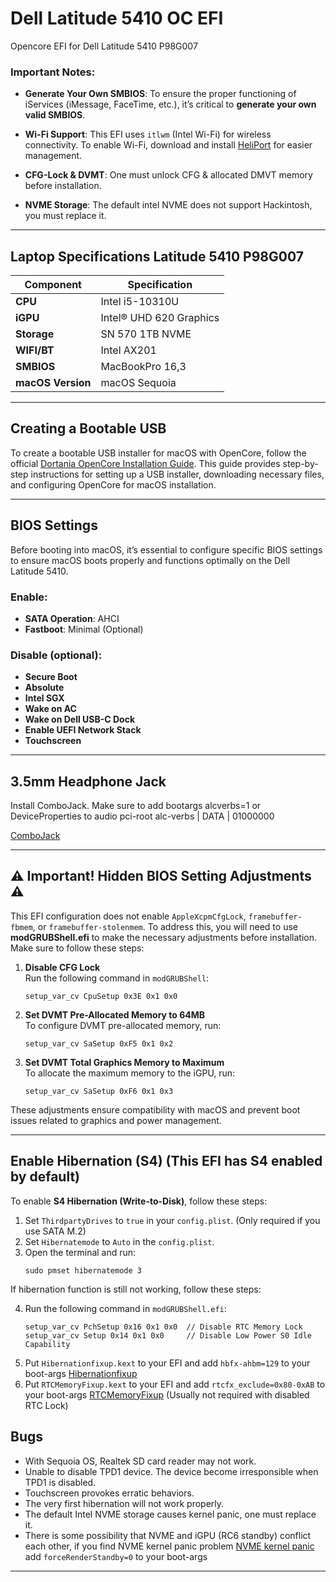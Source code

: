 # Dell Latitude 5410 OC EFI
Opencore EFI for Dell Latitude 5410 P98G007

### Important Notes:
- **Generate Your Own SMBIOS**: To ensure the proper functioning of iServices (iMessage, FaceTime, etc.), it’s critical to **generate your own valid SMBIOS**.
  
- **Wi-Fi Support**: This EFI uses `itlwm` (Intel Wi-Fi) for wireless connectivity. To enable Wi-Fi, download and install [HeliPort](https://github.com/OpenIntelWireless/HeliPort) for easier management.
  
- **CFG-Lock & DVMT**: One must unlock CFG & allocated DMVT memory before installation.
  
- **NVME Storage**: The default intel NVME does not support Hackintosh, you must replace it.

---

## Laptop Specifications Latitude 5410 P98G007

| Component                  | Specification                         |
|----------------------------|---------------------------------------|
| **CPU**                    | Intel i5-10310U                       |
| **iGPU**                   | Intel® UHD 620 Graphics               |
| **Storage**                | SN 570 1TB NVME                       |
| **WIFI/BT**                | Intel AX201                           |
| **SMBIOS**                 | MacBookPro 16,3                       |
| **macOS Version**          | macOS Sequoia                         |

---

## Creating a Bootable USB

To create a bootable USB installer for macOS with OpenCore, follow the official [Dortania OpenCore Installation Guide](https://dortania.github.io/OpenCore-Install-Guide/installer-guide/). This guide provides step-by-step instructions for setting up a USB installer, downloading necessary files, and configuring OpenCore for macOS installation.

---

## BIOS Settings

Before booting into macOS, it’s essential to configure specific BIOS settings to ensure macOS boots properly and functions optimally on the Dell Latitude 5410.

### Enable:
- **SATA Operation**: AHCI
- **Fastboot**: Minimal (Optional)

### Disable (optional):
- **Secure Boot**
- **Absolute**
- **Intel SGX**
- **Wake on AC**
- **Wake on Dell USB-C Dock**
- **Enable UEFI Network Stack**
- **Touchscreen**

---

## 3.5mm Headphone Jack

Install ComboJack. Make sure to add bootargs alcverbs=1 or DeviceProperties to audio pci-root alc-verbs | DATA | 01000000

[ComboJack](https://github.com/macos86/ComboJack)

---

## ⚠️ Important! Hidden BIOS Setting Adjustments ⚠️

This EFI configuration does not enable `AppleXcpmCfgLock`, `framebuffer-fbmem`, or `framebuffer-stolenmem`. To address this, you will need to use **modGRUBShell.efi** to make the necessary adjustments before installation. Make sure to follow these steps:

1. **Disable CFG Lock**  
   Run the following command in `modGRUBShell`:  
   ```
   setup_var_cv CpuSetup 0x3E 0x1 0x0
   ```

2. **Set DVMT Pre-Allocated Memory to 64MB**  
   To configure DVMT pre-allocated memory, run:  
   ```
   setup_var_cv SaSetup 0xF5 0x1 0x2
   ```

3. **Set DVMT Total Graphics Memory to Maximum**  
   To allocate the maximum memory to the iGPU, run:  
   ```
   setup_var_cv SaSetup 0xF6 0x1 0x3
   ```

These adjustments ensure compatibility with macOS and prevent boot issues related to graphics and power management.

---

## Enable Hibernation (S4) (This EFI has S4 enabled by default)

To enable **S4 Hibernation (Write-to-Disk)**, follow these steps:

1. Set `ThirdpartyDrives` to `true` in your `config.plist`. (Only required if you use SATA M.2)
2. Set `Hibernatemode` to `Auto` in the `config.plist`.
3. Open the terminal and run:  
   ```
   sudo pmset hibernatemode 3
   ```
If hibernation function is still not working, follow these steps:

4. Run the following command in `modGRUBShell.efi`:  
   ```
   setup_var_cv PchSetup 0x16 0x1 0x0  // Disable RTC Memory Lock
   setup_var_cv Setup 0x14 0x1 0x0     // Disable Low Power S0 Idle Capability
   ```
5. Put `Hibernationfixup.kext` to your EFI and add `hbfx-ahbm=129` to your boot-args [Hibernationfixup](https://github.com/acidanthera/HibernationFixup)
6. Put `RTCMemoryFixup.kext` to your EFI and add `rtcfx_exclude=0x80-0xAB` to your boot-args [RTCMemoryFixup](https://github.com/acidanthera/RTCMemoryFixup) (Usually not required with disabled RTC Lock)

## Bugs
- With Sequoia OS, Realtek SD card reader may not work.
- Unable to disable TPD1 device. The device become irresponsible when TPD1 is disabled.
- Touchscreen provokes erratic behaviors.
- The very first hibernation will not work properly.
- The default Intel NVME storage causes kernel panic, one must replace it.
- There is some possibility that NVME and iGPU (RC6 standby) conflict each other, if you find NVME kernel panic problem [NVME kernel panic](https://github.com/acidanthera/bugtracker/issues/1193) add `forceRenderStandby=0` to your boot-args 
---
